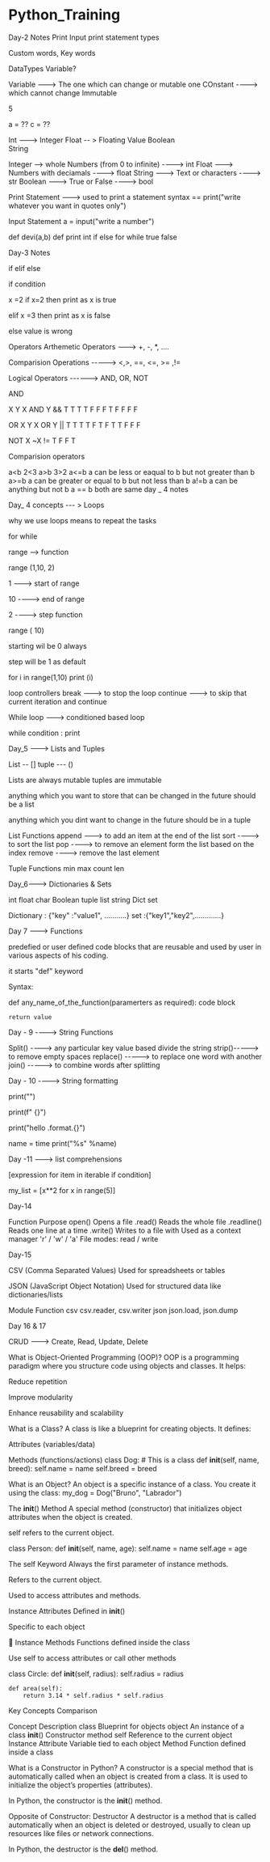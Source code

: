 # Python_Training
Day-2 Notes
Print 
Input
print statement types

Custom words, Key words 

DataTypes
Variable?


Variable  ---> The one which can change or mutable one 
COnstant  ----> which cannot change Immutable

5

a  =  ?? 
c  = ??

Int ---> Integer
Float -- > Floating Value
Boolean  
String 


Integer --> whole Numbers (from 0 to infinite)  ----> int
Float ---> Numbers with deciamals		----> float
String ---> Text or characters			----> str
Boolean ---> True or False			----> bool


Print Statement ---> used to print a statement
syntax == print("write whatever you want in quotes only")

Input Statement
a = input("write a number")

def devi(a,b)
def
print
int
if
else
for
while
true
false


Day-3 Notes

if 
elif
else


if condition 

x =2 
if x=2 
then print as x is true 

elif x =3
 then print as x is false

else
value is wrong 


Operators
Arthemetic Operators  --->    +, -, *, ....

Comparision Operations  -----> <,>, ==, <=, >= ,!=

Logical Operators  ------>  AND, OR, NOT

AND

X     Y    X AND Y  &&
T     T      T
T     F      F
F     T      F
F     F      F


OR
X    Y    X OR Y  ||
T    T      T
T    F      T
F    T      T
F    F      F

NOT
X      ~X   !=
T	F
F	T


Comparision operators

a<b 2<3
a>b  3>2
a<=b  a can be less or eaqual to b but not greater than b
a>=b  a can be greater or equal to b but not less than b
a!=b  a can be anything but not b
a == b both are same
day _ 4 notes

Day_ 4 concepts --- > Loops

why we use loops means to repeat the tasks 

for 
while 


range --> function 

range (1,10, 2)

1 ---> start of range

10 ----> end of range

2 ----> step function 


range ( 10)

starting wil be 0 always 

step will be 1 as default 

for i in range(1,10)
	print (i)

loop controllers
 break ---> to stop the loop
 continue ---> to skip that current iteration and continue


While loop ---> conditioned based loop 

while condition :
 print


Day_5 ---> Lists and Tuples

List -- []
tuple --- ()

Lists are always mutable 
tuples are immutable 


anything which you want to store that can be changed in the future should be a list 

anything which you dint want to change in the future should be in a tuple

List Functions
append ---> to add an item at the end of the list
sort  ----> to sort the list
pop   ----> to remove an element form the list based on the index
remove ----> remove the last element

Tuple Functions
min 
max
count
len

Day_6---> Dictionaries & Sets

int
float
char
Boolean
tuple
list
string
Dict 
set 

Dictionary : {"key" :"value1", ...........}
set :{"key1","key2",.............}


Day 7 ---> Functions

predefied or user defined code blocks that are reusable and used by user in various aspects of his coding.

it starts "def" keyword 

Syntax:

def any_name_of_the_function(paramerters as required):
	code block


	return value

Day - 9 ----> String Functions 

Split() ----> any particular key value based divide the string 
strip()-----> to remove empty spaces 
replace() -----> to replace one word with another 
join() -----> to combine words after splitting 

Day - 10  ----> String formatting


print("")

print(f" {}")

print("hello .format.{}")

name = time
print("%s" %name)


Day -11 ---> list comprehensions

[expression for item in iterable if condition]

my_list = [x**2 for x in range(5)]


Day-14

Function	Purpose
 open()	        Opens a file
.read()	        Reads the whole file
.readline()	Reads one line at a time
.write()	Writes to a file
 with	        Used as a context manager
'r' / 'w' / 'a'	File modes: read / write

Day-15

CSV (Comma Separated Values)
Used for spreadsheets or tables

JSON (JavaScript Object Notation)
Used for structured data like dictionaries/lists


Module	Function
csv	csv.reader, csv.writer
json	json.load, json.dump

Day 16 & 17


CRUD ---> Create, Read, Update, Delete

What is Object-Oriented Programming (OOP)?
OOP is a programming paradigm where you structure code using objects and classes. It helps:

Reduce repetition

Improve modularity

Enhance reusability and scalability

What is a Class?
A class is like a blueprint for creating objects. It defines:

Attributes (variables/data)

Methods (functions/actions)
class Dog:
    # This is a class
    def __init__(self, name, breed):
        self.name = name
        self.breed = breed

What is an Object?
An object is a specific instance of a class.
You create it using the class:
my_dog = Dog("Bruno", "Labrador")

The __init__() Method
A special method (constructor) that initializes object attributes when the object is created.

self refers to the current object.

class Person:
    def __init__(self, name, age):
        self.name = name
        self.age = age


The self Keyword
Always the first parameter of instance methods.

Refers to the current object.

Used to access attributes and methods.

Instance Attributes
Defined in __init__()

Specific to each object

🔹 Instance Methods
Functions defined inside the class

Use self to access attributes or call other methods

class Circle:
    def __init__(self, radius):
        self.radius = radius

    def area(self):
        return 3.14 * self.radius * self.radius



Key Concepts Comparison

Concept			Description
class			Blueprint for objects
object			An instance of a class
__init__()		Constructor method
self			Reference to the current object
Instance Attribute	Variable tied to each object
Method			Function defined inside a class


What is a Constructor in Python?
A constructor is a special method that is automatically called when an object is created from a class. It is used to initialize the object’s properties (attributes).

 In Python, the constructor is the __init__() method.

Opposite of Constructor: Destructor
A destructor is a method that is called automatically when an object is deleted or destroyed, usually to clean up resources like files or network connections.

In Python, the destructor is the __del__() method.
